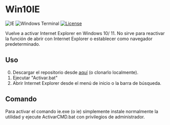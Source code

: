 # Win10IE
![IE](https://img.shields.io/badge/Internet%20Explorer-0076D6?style=for-the-badge&logo=Internet%20Explorer&logoColor=white)
![Windows Terminal](https://img.shields.io/badge/Windows%20Terminal-%234D4D4D.svg?style=for-the-badge&logo=windows-terminal&logoColor=white)
[![License](https://img.shields.io/github/license/jgc777/Win10IE?style=for-the-badge)](./LICENSE)

 Vuelve a activar Internet Explorer en Windows 10/ 11. No sirve para reactivar la función de abrir con Internet Explorer o establecer como navegador predeterminado.
 
## Uso
 
 0. Descargar el repositorio desde [aquí](http://tinyurl.com/Win10IE-download) (o clonarlo localmente).
 1. Ejecutar "Activar.bat"
 2. Abrir Internet Explorer desde el menú de inicio o la barra de búsqueda.
 
## Comando
 Para activar el comando ie.exe (o ie) símplemente instale normalmente la utilidad y ejecute ActivarCMD.bat con privilegios de administrador.
